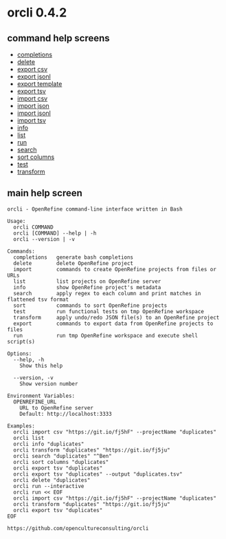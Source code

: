 # orcli 0.4.2

## command help screens

- [completions](completions.md)
- [delete](delete.md)
- [export csv](export_csv.md)
- [export jsonl](export_jsonl.md)
- [export template](export_template.md)
- [export tsv](export_tsv.md)
- [import csv](import_csv.md)
- [import json](import_json.md)
- [import jsonl](import_jsonl.md)
- [import tsv](import_tsv.md)
- [info](info.md)
- [list](list.md)
- [run](run.md)
- [search](search.md)
- [sort columns](sort_columns.md)
- [test](test.md)
- [transform](transform.md)

## main help screen

```
orcli - OpenRefine command-line interface written in Bash

Usage:
  orcli COMMAND
  orcli [COMMAND] --help | -h
  orcli --version | -v

Commands:
  completions   generate bash completions
  delete        delete OpenRefine project
  import        commands to create OpenRefine projects from files or URLs
  list          list projects on OpenRefine server
  info          show OpenRefine project's metadata
  search        apply regex to each column and print matches in flattened tsv format
  sort          commands to sort OpenRefine projects
  test          run functional tests on tmp OpenRefine workspace
  transform     apply undo/redo JSON file(s) to an OpenRefine project
  export        commands to export data from OpenRefine projects to files
  run           run tmp OpenRefine workspace and execute shell script(s)

Options:
  --help, -h
    Show this help

  --version, -v
    Show version number

Environment Variables:
  OPENREFINE_URL
    URL to OpenRefine server
    Default: http://localhost:3333

Examples:
  orcli import csv "https://git.io/fj5hF" --projectName "duplicates"
  orcli list
  orcli info "duplicates"
  orcli transform "duplicates" "https://git.io/fj5ju"
  orcli search "duplicates" "^Ben"
  orcli sort columns "duplicates"
  orcli export tsv "duplicates"
  orcli export tsv "duplicates" --output "duplicates.tsv"
  orcli delete "duplicates"
  orcli run --interactive
  orcli run << EOF
  orcli import csv "https://git.io/fj5hF" --projectName "duplicates"
  orcli transform "duplicates" "https://git.io/fj5ju"
  orcli export tsv "duplicates"
EOF

https://github.com/opencultureconsulting/orcli

```
